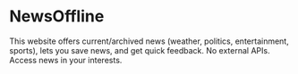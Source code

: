 # NewsOffline
 This website offers current/archived news (weather, politics, entertainment, sports), lets you save news, and get quick feedback. No external APIs. Access news in your interests.
